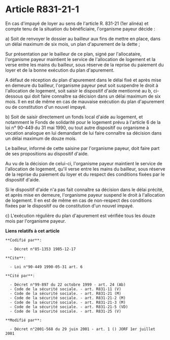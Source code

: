 # Article R831-21-1

En cas d'impayé de loyer au sens de l'article R. 831-21 (1er alinéa) et compte tenu de la situation du bénéficiaire,
l'organisme payeur décide :

a) Soit de renvoyer le dossier au bailleur aux fins de mettre en place, dans un délai maximum de six mois, un plan
d'apurement de la dette ;

Sur présentation par le bailleur de ce plan, signé par l'allocataire, l'organisme payeur maintient le service de l'allocation
de logement et la verse entre les mains du bailleur, sous réserve de la reprise du paiement du loyer et de la bonne exécution
du plan d'apurement.

A défaut de réception du plan d'apurement dans le délai fixé et après mise en demeure du bailleur, l'organisme payeur peut
soit suspendre le droit à l'allocation de logement, soit saisir le dispositif d'aide mentionné au b, ci-dessous qui doit
faire connaître sa décision dans un délai maximum de six mois. Il en est de même en cas de mauvaise exécution du plan
d'apurement ou de constitution d'un nouvel impayé.

b) Soit de saisir directement un fonds local d'aide au logement, et notamment le Fonds de solidarité pour le logement prévu à
l'article 6 de la loi n° 90-449 du 31 mai 1990, ou tout autre dispositif ou organisme à vocation analogue en lui demandant de
lui faire connaître sa décision dans un délai maximum de douze mois.

Le bailleur, informé de cette saisine par l'organisme payeur, doit faire part de ses propositions au dispositif d'aide.

Au vu de la décision de celui-ci, l'organisme payeur maintient le service de l'allocation de logement, qu'il verse entre les
mains du bailleur, sous réserve de la reprise du paiement du loyer et du respect des conditions fixées par le dispositif
d'aide.

Si le dispositif d'aide n'a pas fait connaître sa décision dans le délai précité, et après mise en demeure, l'organisme
payeur suspend le droit à l'allocation de logement. Il en est de même en cas de non-respect des conditions fixées par le
dispositif ou de constitution d'un nouvel impayé.

c) L'exécution régulière du plan d'apurement est vérifiée tous les douze mois par l'organisme payeur.

**Liens relatifs à cet article**

	**Codifié par**:

	  - Décret n°85-1353 1985-12-17

	**Cite**:

	  - Loi n°90-449 1990-05-31 art. 6

	**Cité par**:

	  - Décret n°99-897 du 22 octobre 1999 - art. 24 (Ab)
	  - Code de la sécurité sociale. - art. R831-11 (V)
	  - Code de la sécurité sociale. - art. R831-21 (M)
	  - Code de la sécurité sociale. - art. R831-21-2 (M)
	  - Code de la sécurité sociale. - art. R831-21-3 (M)
	  - Code de la sécurité sociale. - art. R831-21-5 (VD)
	  - Code de la sécurité sociale. - art. R831-25 (V)

	**Modifié par**:

	  - Décret n°2001-568 du 29 juin 2001 - art. 1 () JORF 1er juillet 2001
